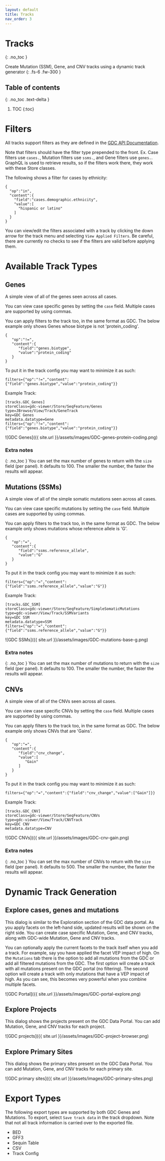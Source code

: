 ```yaml
---
layout: default
title: Tracks
nav_order: 3
---
```


# Tracks
{: .no_toc }

Create Mutation (SSM), Gene, and CNV tracks using a dynamic track generator
{: .fs-6 .fw-300 }

## Table of contents
{: .no_toc .text-delta }

1. TOC
{:toc}

# Filters
All tracks support filters as they are defined in the [GDC API Documentation](https://docs.gdc.cancer.gov/API/Users_Guide/Search_and_Retrieval/#filters-specifying-the-query).

Note that filters should have the filter type prepended to the front. Ex. Case filters use `cases.`, Mutation filters use `ssms.`, and Gene filters use `genes.`. GraphQL is used to retrieve results, so if the filters work there, they work with these Store classes.

The following shows a filter for cases by ethnicity:
```
{
  "op":"in",
  "content":{
    "field":"cases.demographic.ethnicity",
    "value":[
      "hispanic or latino"
    ]
  }
}
```

You can view/edit the filters associated with a track by clicking the down arrow for the track menu and selecting `View Applied Filters`. Be careful, there are currently no checks to see if the filters are valid before applying them.

# Available Track Types

## Genes
A simple view of all of the genes seen across all cases.

You can view case specific genes by setting the `case` field. Multiple cases are supported by using commas.

You can apply filters to the track too, in the same format as GDC. The below example only shows Genes whose biotype is not 'protein_coding'.

```
{ 
   "op":"!=",
   "content":{ 
      "field":"genes.biotype",
      "value":"protein_coding"
   }
}
```

To put it in the track config you may want to minimize it as such:
```
filters={"op":"!=","content":{"field":"genes.biotype","value":"protein_coding"}}
```

Example Track:
```
[tracks.GDC_Genes]
storeClass=gdc-viewer/Store/SeqFeature/Genes
type=JBrowse/View/Track/GeneTrack
key=GDC Genes
metadata.datatype=Gene
filters={"op":"!=","content":{"field":"genes.biotype","value":"protein_coding"}}
```

![GDC Genes]({{ site.url }}/assets/images/GDC-genes-protein-coding.png)

### Extra notes
{: .no_toc }
You can set the max number of genes to return with the `size` field (per panel). It defaults to 100. The smaller the number, the faster the results will appear.

## Mutations (SSMs)
A simple view of all of the simple somatic mutations seen across all cases.

You can view case specific mutations by setting the `case` field. Multiple cases are supported by using commas.

You can apply filters to the track too, in the same format as GDC. The below example only shows mutations whose reference allele is 'G'.
```
{ 
   "op":"=",
   "content":{ 
      "field":"ssms.reference_allele",
      "value":"G"
   }
}
```

To put it in the track config you may want to minimize it as such:
```
filters={"op":"=","content":{"field":"ssms.reference_allele","value":"G"}}
```

Example Track:
```
[tracks.GDC_SSM]
storeClass=gdc-viewer/Store/SeqFeature/SimpleSomaticMutations
type=gdc-viewer/View/Track/SSMVariants
key=GDC SSM
metadata.datatype=SSM
filters={"op":"=","content":{"field":"ssms.reference_allele","value":"G"}}
```

![GDC SSMs]({{ site.url }}/assets/images/GDC-mutations-base-g.png)

### Extra notes
{: .no_toc }
You can set the max number of mutations to return with the `size` field (per panel). It defaults to 100. The smaller the number, the faster the results will appear.

## CNVs
A simple view of all of the CNVs seen across all cases.

You can view case specific CNVs by setting the `case` field. Multiple cases are supported by using commas.

You can apply filters to the track too, in the same format as GDC. The below example only shows CNVs that are 'Gains'.
```
{ 
   "op":"=",
   "content":{ 
      "field":"cnv_change",
      "value":[ 
         "Gain"
      ]
   }
}
```

To put it in the track config you may want to minimize it as such:
```
filters={"op":"=","content":{"field":"cnv_change","value":["Gain"]}}
```

Example Track:
```
[tracks.GDC_CNV]
storeClass=gdc-viewer/Store/SeqFeature/CNVs
type=gdc-viewer/View/Track/CNVTrack
key=GDC CNV
metadata.datatype=CNV

```

![GDC CNVs]({{ site.url }}/assets/images/GDC-cnv-gain.png)

### Extra notes
{: .no_toc }
You can set the max number of CNVs to return with the `size` field (per panel). It defaults to 500. The smaller the number, the faster the results will appear.

# Dynamic Track Generation
## Explore cases, genes and mutations
This dialog is similar to the Exploration section of the GDC data portal. As you apply facets on the left-hand side, updated results will be shown on the right side. You can create case specific Mutation, Gene, and CNV tracks, along with GDC-wide Mutation, Gene and CNV tracks.

You can optionally apply the current facets to the track itself when you add a track. For example, say you have applied the facet VEP impact of high. On the `Mutations` tab there is the option to add all mutations from the GDC or add all filtered mutations from the GDC. The first option will create a track with all mutations present on the GDC portal (no filtering). The second option will create a track with only mutations that have a VEP impact of high. As you can see, this becomes very powerful when you combine multiple facets.

![GDC Portal]({{ site.url }}/assets/images/GDC-portal-explore.png)

## Explore Projects
This dialog shows the projects present on the GDC Data Portal. You can add Mutation, Gene, and CNV tracks for each project.

![GDC projects]({{ site.url }}/assets/images/GDC-project-browser.png)

## Explore Primary Sites
This dialog shows the primary sites present on the GDC Data Portal. You can add Mutation, Gene, and CNV tracks for each primary site.

![GDC primary sites]({{ site.url }}/assets/images/GDC-primary-sites.png)

# Export Types
The following export types are supported by both GDC Genes and Mutations. To export, select `Save track data` in the track dropdown. Note that not all track information is carried over to the exported file.
* BED
* GFF3
* Sequin Table
* CSV
* Track Config